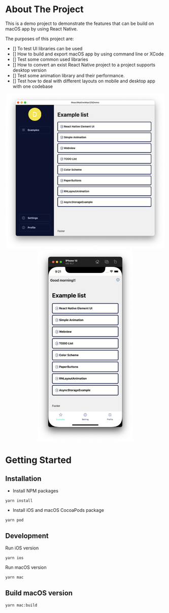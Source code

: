 # About The Project
This is a demo project to demonstrate the features that can be build on macOS  app by using React Native.

The purposes of this project are:

- [] To test UI libraries can be used 
- [] How to build and export macOS app by using command line or XCode
- [] Test some common used libraries
- [] How to convert an exist React Native project to a project supports desktop version
- [] Test some animation library and their performance.
- [] Test how to deal with different layouts on mobile and desktop app with one codebase

<div align="center">
<img src="images/macos-screenshot.png" alt="Logo" width="500">
<img src="images/ios-screenshot.png" alt="Logo" width="300">
</div>

# Getting Started

## Installation

- Install NPM packages

```
yarn install
```

- Install iOS and macOS CocoaPods package 

```
yarn pod
```

## Development

Run iOS version

```
yarn ios
```

Run macOS version 

```
yarn mac
```

## Build macOS version

```
yarn mac:build
```

